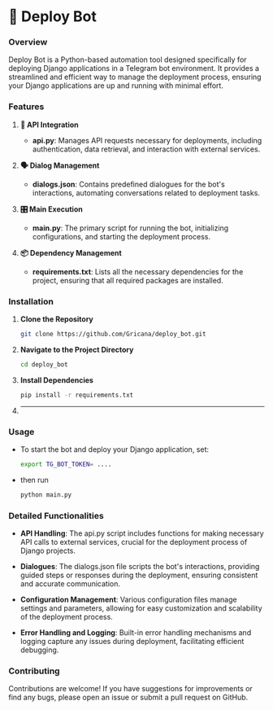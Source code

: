 # 🚀 Deploy Bot

### Overview
Deploy Bot is a Python-based automation tool designed specifically for deploying Django applications in a Telegram bot environment. It provides a streamlined and efficient way to manage the deployment process, ensuring your Django applications are up and running with minimal effort.

### Features

1. **🔗 API Integration**
   - **api.py**: Manages API requests necessary for deployments, including authentication, data retrieval, and interaction with external services.

2. **🗣️ Dialog Management**
   - **dialogs.json**: Contains predefined dialogues for the bot's interactions, automating conversations related to deployment tasks.

3. **🎛️ Main Execution**
   - **main.py**: The primary script for running the bot, initializing configurations, and starting the deployment process.

4. **📦 Dependency Management**
   - **requirements.txt**: Lists all the necessary dependencies for the project, ensuring that all required packages are installed.

### Installation

1. **Clone the Repository**
   ```sh
   git clone https://github.com/Gricana/deploy_bot.git
   ```
2. **Navigate to the Project Directory**

   ```sh
   cd deploy_bot
   ```
3. **Install Dependencies**

   ```sh
   pip install -r requirements.txt
   ```
4. ****   
### Usage
- To start the bot and deploy your Django application, set:

   ```sh
   export TG_BOT_TOKEN= .... 
   ```
- then run
   ```sh
   python main.py
   ```
### Detailed Functionalities
- **API Handling**: The api.py script includes functions for making necessary API calls to external services, crucial for the deployment process of Django projects.

- **Dialogues**: The dialogs.json file scripts the bot's interactions, providing guided steps or responses during the deployment, ensuring consistent and accurate communication.

- **Configuration Management**: Various configuration files manage settings and parameters, allowing for easy customization and scalability of the deployment process.

- **Error Handling and Logging**: Built-in error handling mechanisms and logging capture any issues during deployment, facilitating efficient debugging.

### Contributing
Contributions are welcome! If you have suggestions for improvements or find any bugs, please open an issue or submit a pull request on GitHub.
